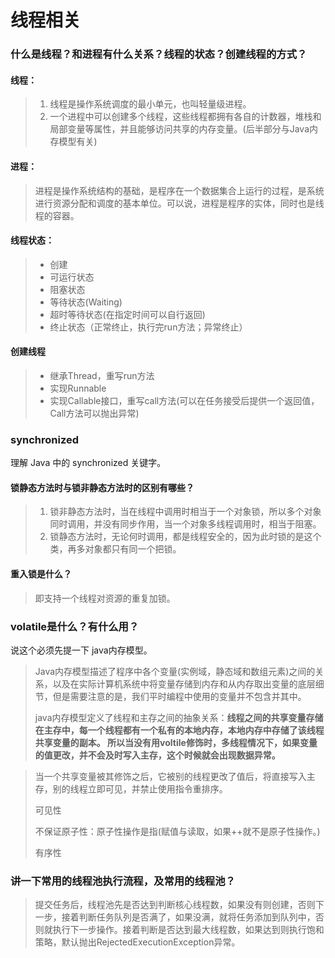 # 线程相关

### 什么是线程？和进程有什么关系？线程的状态？创建线程的方式？

#### 线程：

> 1. 线程是操作系统调度的最小单元，也叫轻量级进程。
> 2. 一个进程中可以创建多个线程，这些线程都拥有各自的计数器，堆栈和局部变量等属性，并且能够访问共享的内存变量。(后半部分与Java内存模型有关)

#### 进程：

> 进程是操作系统结构的基础，是程序在一个数据集合上运行的过程，是系统进行资源分配和调度的基本单位。可以说，进程是程序的实体，同时也是线程的容器。

#### 线程状态：

> - 创建
> - 可运行状态
> - 阻塞状态
> - 等待状态(Waiting)
> - 超时等待状态(在指定时间可以自行返回)
> - 终止状态（正常终止，执行完run方法；异常终止）

#### 创建线程

> - 继承Thread，重写run方法
> - 实现Runnable
> - 实现Callable接口，重写call方法(可以在任务接受后提供一个返回值，Call方法可以抛出异常)



### synchronized

理解 Java 中的 synchronized 关键字。

#### 锁静态方法时与锁非静态方法时的区别有哪些？

> 1. 锁非静态方法时，当在线程中调用时相当于一个对象锁，所以多个对象同时调用，并没有同步作用，当一个对象多线程调用时，相当于阻塞。
> 2. 锁静态方法时，无论何时调用，都是线程安全的，因为此时锁的是这个类，再多对象都只有同一个把锁。



#### 重入锁是什么？

> 即支持一个线程对资源的重复加锁。



### volatile是什么？有什么用？

说这个必须先提一下 java内存模型。

> Java内存模型描述了程序中各个变量(实例域，静态域和数组元素)之间的关系，以及在实际计算机系统中将变量存储到内存和从内存取出变量的底层细节，但是需要注意的是，我们平时编程中使用的变量并不包含并其中。
>
> java内存模型定义了线程和主存之间的抽象关系：**线程之间的共享变量存储在主存中，每一个线程都有一个私有的本地内存，本地内存中存储了该线程共享变量的副本。 所以当没有用voltile修饰时，多线程情况下，如果变量的值更改，并不会及时写入主存，这个时候就会出现数据异常。**

> 当一个共享变量被其修饰之后，它被别的线程更改了值后，将直接写入主存，别的线程立即可见，并禁止使用指令重排序。
>
> 可见性
>
> 不保证原子性：原子性操作是指(赋值与读取，如果++就不是原子性操作。)
>
> 有序性



### 讲一下常用的线程池执行流程，及常用的线程池？

> 提交任务后，线程池先是否达到判断核心线程数，如果没有则创建，否则下一步，接着判断任务队列是否满了，如果没满，就将任务添加到队列中，否则就执行下一步操作。接着判断是否达到最大线程数，如果达到则执行饱和策略，默认抛出RejectedExecutionException异常。

